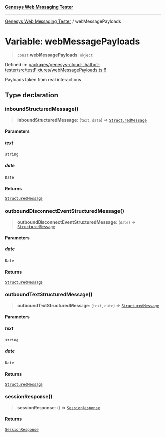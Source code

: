 [**Genesys Web Messaging Tester**](../README.md)

***

[Genesys Web Messaging Tester](../README.md) / webMessagePayloads

# Variable: webMessagePayloads

> `const` **webMessagePayloads**: `object`

Defined in: [packages/genesys-cloud-chatbot-tester/src/testFixtures/webMessagePayloads.ts:6](https://github.com/MakingChatbots/genesys-cloud-chatbot-tester-cli/blob/main/packages/genesys-cloud-chatbot-tester/src/testFixtures/webMessagePayloads.ts#L6)

Payloads taken from real interactions

## Type declaration

### inboundStructuredMessage()

> **inboundStructuredMessage**: (`text`, `date`) => [`StructuredMessage`](../interfaces/StructuredMessage.md)

#### Parameters

##### text

`string`

##### date

`Date`

#### Returns

[`StructuredMessage`](../interfaces/StructuredMessage.md)

### outboundDisconnectEventStructuredMessage()

> **outboundDisconnectEventStructuredMessage**: (`date`) => [`StructuredMessage`](../interfaces/StructuredMessage.md)

#### Parameters

##### date

`Date`

#### Returns

[`StructuredMessage`](../interfaces/StructuredMessage.md)

### outboundTextStructuredMessage()

> **outboundTextStructuredMessage**: (`text`, `date`) => [`StructuredMessage`](../interfaces/StructuredMessage.md)

#### Parameters

##### text

`string`

##### date

`Date`

#### Returns

[`StructuredMessage`](../interfaces/StructuredMessage.md)

### sessionResponse()

> **sessionResponse**: () => [`SessionResponse`](../interfaces/SessionResponse.md)

#### Returns

[`SessionResponse`](../interfaces/SessionResponse.md)
